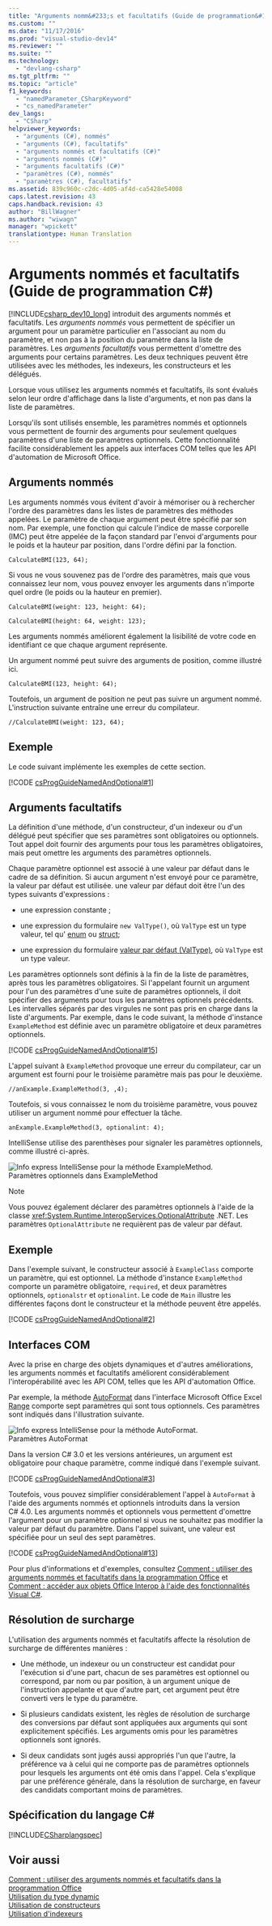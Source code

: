 ```yaml
---
title: "Arguments nomm&#233;s et facultatifs (Guide de programmation&#160;C#) | Microsoft Docs"
ms.custom: ""
ms.date: "11/17/2016"
ms.prod: "visual-studio-dev14"
ms.reviewer: ""
ms.suite: ""
ms.technology: 
  - "devlang-csharp"
ms.tgt_pltfrm: ""
ms.topic: "article"
f1_keywords: 
  - "namedParameter_CSharpKeyword"
  - "cs_namedParameter"
dev_langs: 
  - "CSharp"
helpviewer_keywords: 
  - "arguments (C#), nommés"
  - "arguments (C#), facultatifs"
  - "arguments nommés et facultatifs (C#)"
  - "arguments nommés (C#)"
  - "arguments facultatifs (C#)"
  - "paramètres (C#), nommés"
  - "paramètres (C#), facultatifs"
ms.assetid: 839c960c-c2dc-4d05-af4d-ca5428e54008
caps.latest.revision: 43
caps.handback.revision: 43
author: "BillWagner"
ms.author: "wiwagn"
manager: "wpickett"
translationtype: Human Translation
---
```

# Arguments nomm&#233;s et facultatifs (Guide de programmation&#160;C#)
[!INCLUDE[csharp_dev10_long](../../../csharp/programming-guide/classes-and-structs/includes/csharp_dev10_long_md.md)] introduit des arguments nommés et facultatifs.  Les *arguments nommés* vous permettent de spécifier un argument pour un paramètre particulier en l'associant au nom du paramètre, et non pas à la position du paramètre dans la liste de paramètres.  Les *arguments facultatifs* vous permettent d'omettre des arguments pour certains paramètres.  Les deux techniques peuvent être utilisées avec les méthodes, les indexeurs, les constructeurs et les délégués.  
  
 Lorsque vous utilisez les arguments nommés et facultatifs, ils sont évalués selon leur ordre d'affichage dans la liste d'arguments, et non pas dans la liste de paramètres.  
  
 Lorsqu'ils sont utilisés ensemble, les paramètres nommés et optionnels vous permettent de fournir des arguments pour seulement quelques paramètres d'une liste de paramètres optionnels.  Cette fonctionnalité facilite considérablement les appels aux interfaces COM telles que les API d'automation de Microsoft Office.  
  
## Arguments nommés  
 Les arguments nommés vous évitent d'avoir à mémoriser ou à rechercher l'ordre des paramètres dans les listes de paramètres des méthodes appelées.  Le paramètre de chaque argument peut être spécifié par son nom.  Par exemple, une fonction qui calcule l'indice de masse corporelle \(IMC\) peut être appelée de la façon standard par l'envoi d'arguments pour le poids et la hauteur par position, dans l'ordre défini par la fonction.  
  
 `CalculateBMI(123, 64);`  
  
 Si vous ne vous souvenez pas de l'ordre des paramètres, mais que vous connaissez leur nom, vous pouvez envoyer les arguments dans n'importe quel ordre \(le poids ou la hauteur en premier\).  
  
 `CalculateBMI(weight: 123, height: 64);`  
  
 `CalculateBMI(height: 64, weight: 123);`  
  
 Les arguments nommés améliorent également la lisibilité de votre code en identifiant ce que chaque argument représente.  
  
 Un argument nommé peut suivre des arguments de position, comme illustré ici.  
  
 `CalculateBMI(123, height: 64);`  
  
 Toutefois, un argument de position ne peut pas suivre un argument nommé.  L'instruction suivante entraîne une erreur du compilateur.  
  
 `//CalculateBMI(weight: 123, 64);`  
  
## Exemple  
 Le code suivant implémente les exemples de cette section.  
  
 [!CODE [csProgGuideNamedAndOptional#1](../CodeSnippet/VS_Snippets_VBCSharp/csprogguidenamedandoptional#1)]  
  
## Arguments facultatifs  
 La définition d'une méthode, d'un constructeur, d'un indexeur ou d'un délégué peut spécifier que ses paramètres sont obligatoires ou optionnels.  Tout appel doit fournir des arguments pour tous les paramètres obligatoires, mais peut omettre les arguments des paramètres optionnels.  
  
 Chaque paramètre optionnel est associé à une valeur par défaut dans le cadre de sa définition.  Si aucun argument n'est envoyé pour ce paramètre, la valeur par défaut est utilisée.  une valeur par défaut doit être l'un des types suivants d'expressions :  
  
-   une expression constante ;  
  
-   une expression du formulaire `new ValType()`, où `ValType` est un type valeur, tel qu' [enum](../../../csharp/language-reference/keywords/enum.md) ou [struct](../../../csharp/programming-guide/classes-and-structs/structs.md);  
  
-   une expression du formulaire [valeur par défaut \(ValType\)](../../../csharp/programming-guide/generics/default-keyword-in-generic-code.md), où `ValType` est un type valeur.  
  
 Les paramètres optionnels sont définis à la fin de la liste de paramètres, après tous les paramètres obligatoires.  Si l'appelant fournit un argument pour l'un des paramètres d'une suite de paramètres optionnels, il doit spécifier des arguments pour tous les paramètres optionnels précédents.  Les intervalles séparés par des virgules ne sont pas pris en charge dans la liste d'arguments.  Par exemple, dans le code suivant, la méthode d'instance `ExampleMethod` est définie avec un paramètre obligatoire et deux paramètres optionnels.  
  
 [!CODE [csProgGuideNamedAndOptional#15](../CodeSnippet/VS_Snippets_VBCSharp/csprogguidenamedandoptional#15)]  
  
 L'appel suivant à `ExampleMethod` provoque une erreur du compilateur, car un argument est fourni pour le troisième paramètre mais pas pour le deuxième.  
  
 `//anExample.ExampleMethod(3, ,4);`  
  
 Toutefois, si vous connaissez le nom du troisième paramètre, vous pouvez utiliser un argument nommé pour effectuer la tâche.  
  
 `anExample.ExampleMethod(3, optionalint: 4);`  
  
 IntelliSense utilise des parenthèses pour signaler les paramètres optionnels, comme illustré ci\-après.  
  
 ![Info express IntelliSense pour la méthode ExampleMethod.](../../../csharp/programming-guide/classes-and-structs/media/optional_parameters.png "Optional\_Parameters")  
Paramètres optionnels dans ExampleMethod  
  
> [!NOTE]
>  Vous pouvez également déclarer des paramètres optionnels à l'aide de la classe <xref:System.Runtime.InteropServices.OptionalAttribute> .NET.  Les paramètres `OptionalAttribute` ne requièrent pas de valeur par défaut.  
  
## Exemple  
 Dans l'exemple suivant, le constructeur associé à `ExampleClass` comporte un paramètre, qui est optionnel.  La méthode d'instance `ExampleMethod` comporte un paramètre obligatoire, `required`, et deux paramètres optionnels, `optionalstr` et `optionalint`.  Le code de `Main` illustre les différentes façons dont le constructeur et la méthode peuvent être appelés.  
  
 [!CODE [csProgGuideNamedAndOptional#2](../CodeSnippet/VS_Snippets_VBCSharp/csprogguidenamedandoptional#2)]  
  
## Interfaces COM  
 Avec la prise en charge des objets dynamiques et d'autres améliorations, les arguments nommés et facultatifs améliorent considérablement l'interopérabilité avec les API COM, telles que les API d'automation Office.  
  
 Par exemple, la méthode [AutoFormat](http://go.microsoft.com/fwlink/?LinkId=148201) dans l'interface Microsoft Office Excel [Range](http://go.microsoft.com/fwlink/?LinkId=148196) comporte sept paramètres qui sont tous optionnels.  Ces paramètres sont indiqués dans l'illustration suivante.  
  
 ![Info express IntelliSense pour la méthode AutoFormat.](../../../csharp/programming-guide/classes-and-structs/media/autoformat_parameters.png "AutoFormat\_Parameters")  
Paramètres AutoFormat  
  
 Dans la version C\# 3.0 et les versions antérieures, un argument est obligatoire pour chaque paramètre, comme indiqué dans l'exemple suivant.  
  
 [!CODE [csProgGuideNamedAndOptional#3](../CodeSnippet/VS_Snippets_VBCSharp/csprogguidenamedandoptional#3)]  
  
 Toutefois, vous pouvez simplifier considérablement l'appel à `AutoFormat` à l'aide des arguments nommés et optionnels introduits dans la version C\# 4.0.  Les arguments nommés et optionnels vous permettent d'omettre l'argument pour un paramètre optionnel si vous ne souhaitez pas modifier la valeur par défaut du paramètre.  Dans l'appel suivant, une valeur est spécifiée pour un seul des sept paramètres.  
  
 [!CODE [csProgGuideNamedAndOptional#13](../CodeSnippet/VS_Snippets_VBCSharp/csprogguidenamedandoptional#13)]  
  
 Pour plus d'informations et d'exemples, consultez [Comment : utiliser des arguments nommés et facultatifs dans la programmation Office](../../../csharp/programming-guide/classes-and-structs/how-to-use-named-and-optional-arguments-in-office-programming.md) et [Comment : accéder aux objets Office Interop à l'aide des fonctionnalités Visual C\#](../../../csharp/programming-guide/interop/how-to-access-office-onterop-objects.md).  
  
## Résolution de surcharge  
 L'utilisation des arguments nommés et facultatifs affecte la résolution de surcharge de différentes manières :  
  
-   Une méthode, un indexeur ou un constructeur est candidat pour l'exécution si d'une part, chacun de ses paramètres est optionnel ou correspond, par nom ou par position, à un argument unique de l'instruction appelante et que d'autre part, cet argument peut être converti vers le type du paramètre.  
  
-   Si plusieurs candidats existent, les règles de résolution de surcharge des conversions par défaut sont appliquées aux arguments qui sont explicitement spécifiés.  Les arguments omis pour les paramètres optionnels sont ignorés.  
  
-   Si deux candidats sont jugés aussi appropriés l'un que l'autre, la préférence va à celui qui ne comporte pas de paramètres optionnels pour lesquels les arguments ont été omis dans l'appel.  Cela s'explique par une préférence générale, dans la résolution de surcharge, en faveur des candidats comportant moins de paramètres.  
  
## Spécification du langage C\#  
 [!INCLUDE[CSharplangspec](../../../csharp/language-reference/keywords/includes/csharplangspec_md.md)]  
  
## Voir aussi  
 [Comment : utiliser des arguments nommés et facultatifs dans la programmation Office](../../../csharp/programming-guide/classes-and-structs/how-to-use-named-and-optional-arguments-in-office-programming.md)   
 [Utilisation du type dynamic](../../../csharp/programming-guide/types/using-type-dynamic.md)   
 [Utilisation de constructeurs](../../../csharp/programming-guide/classes-and-structs/using-constructors.md)   
 [Utilisation d'indexeurs](../../../csharp/programming-guide/indexers/using-indexers.md)